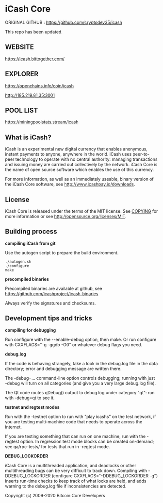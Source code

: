 iCash Core
===============================

ORIGINAL GITHUB : https://github.com/cryptodev35/icash

This repo has been updated.

WEBSITE
----------------

https://icash.bittogether.com/

EXPLORER
----------------

https://openchains.info/coin/icash

http://185.219.81.35:3001

POOL LIST
----------------

https://miningpoolstats.stream/icash



What is iCash?
----------------

iCash is an experimental new digital currency that enables anonymous, instant
payments to anyone, anywhere in the world. iCash uses peer-to-peer technology
to operate with no central authority: managing transactions and issuing money
are carried out collectively by the network. iCash Core is the name of open
source software which enables the use of this currency.

For more information, as well as an immediately useable, binary version of
the iCash Core software, see http://www.icashpay.io/downloads.


License
-------

iCash Core is released under the terms of the MIT license. See [COPYING](COPYING) for more
information or see http://opensource.org/licenses/MIT.


Building process
-----------------

**compiling iCash from git**

Use the autogen script to prepare the build environment.

    ./autogen.sh
    ./configure
    make

**precompiled binaries**

Precompiled binaries are available at github, see
https://github.com/icashproject/icash-binaries

Always verify the signatures and checksums.


Development tips and tricks
---------------------------

**compiling for debugging**

Run configure with the --enable-debug option, then make. Or run configure with
CXXFLAGS="-g -ggdb -O0" or whatever debug flags you need.

**debug.log**

If the code is behaving strangely, take a look in the debug.log file in the data directory;
error and debugging message are written there.

The -debug=... command-line option controls debugging; running with just -debug will turn
on all categories (and give you a very large debug.log file).

The Qt code routes qDebug() output to debug.log under category "qt": run with -debug=qt
to see it.

**testnet and regtest modes**

Run with the -testnet option to run with "play icashs" on the test network, if you
are testing multi-machine code that needs to operate across the internet.

If you are testing something that can run on one machine, run with the -regtest option.
In regression test mode blocks can be created on-demand; see qa/rpc-tests/ for tests
that run in -regtest mode.

**DEBUG_LOCKORDER**

iCash Core is a multithreaded application, and deadlocks or other multithreading bugs
can be very difficult to track down. Compiling with -DDEBUG_LOCKORDER (configure
CXXFLAGS="-DDEBUG_LOCKORDER -g") inserts run-time checks to keep track of what locks
are held, and adds warning to the debug.log file if inconsistencies are detected.



Copyright (c) 2009-2020 Bitcoin Core Developers
